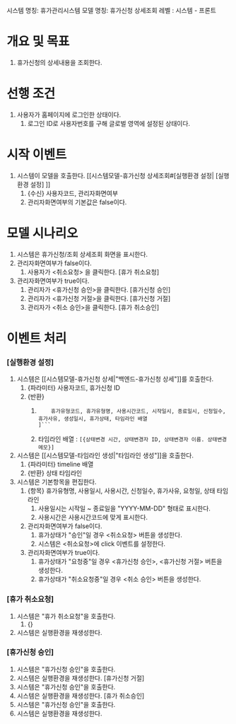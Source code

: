 시스템 명칭: 휴가관리시스템
모델 명칭: 휴가신청 상세조회
레벨 : 시스템 - 프론트

# 개요 및 목표
1. 휴가신청의 상세내용을 조회한다.

# 선행 조건
1. 사용자가 홈페이지에 로그인한 상태이다.
	1. 로그인 ID로 사용자번호를 구해 글로벌 영역에 설정된 상태이다.

# 시작 이벤트
1. 시스템이 모델을 호출한다. [[시스템모델-휴가신청 상세조회#[실행환경 설정|  [실행환경 설정] ]]
	1. {수신} 사용자코드, 관리자화면여부
	2. 관리자화면여부의 기본값은 false이다.

# 모델 시나리오
1. 시스템은 휴가신청/조회 상세조회 화면을 표시한다.
2. 관리자화면여부가 false이다.
	1. 사용자가 <취소요청> 을 클릭한다. [휴가 취소요청]
3. 관리자화면여부가 true이다.
	1. 관리자가 <휴가신청 승인>을 클릭한다. [휴가신청 승인]
	2. 관리자가 <휴가신청 거절>을 클릭한다. [휴가신청 거절]
	3. 관리자가 <취소 승인>을 클릭한다. [휴가 취소승인]

# 이벤트 처리
### [실행환경 설정]
1. 시스템은 [[시스템모델-휴가신청 상세|"백엔드-휴가신청 상세"]]를 호출한다.
	1. {파라미터} 사용자코드, 휴가신청 ID
	2. {반환}
		1. ```[
			   휴가유형코드, 휴가유형명, 사용시간코드, 시작일시, 종료일시, 신청일수, 휴가사유, 생성일시, 휴가상태, 타임라인 배열
		   ]```
		2.  타임라인 배열 : ```[{상태변경 시간, 상태변경자 ID, 상태변경자 이름. 상태변경 메모}]```
1. 시스템은 [[시스템모델-타임라인 생성|"타임라인 생성"]]을 호출한다.
	1. {파라미터} timeline 배열
	2. {반환} 상태 타임라인
2. 시스템은 기본항목을 편집한다.
	1. {항목} 휴가유형명, 사용일시, 사용시간, 신청일수, 휴가사유, 요청일, 상태 타임라인
		1. 사용일시는 시작일 ~ 종료일을 "YYYY-MM-DD" 형태로 표시한다.
		2. 사용시간은 사용시간코드에 맞게 표시한다. 
	2. 관리자화면여부가 false이다.
		1. 휴가상태가 "승인"일 경우 <취소요청> 버튼을 생성한다.
		2. 시스템은 <취소요청>에 click 이벤트를 설정한다.
	3. 관리자화면여부가 true이다.
		1. 휴가상태가 "요청중"일 경우 <휴가신청 승인>, <휴가신청 거절> 버튼을 생성한다.
		2. 휴가상태가 "취소요청중"일 경우 <취소 승인> 버튼을 생성한다.

### [휴가 취소요청]
1. 시스템은 "휴가 취소요청"을 호출한다.
	1. {}
2. 시스템은 실행환경을 재생성한다.

### [휴가신청 승인]
1. 시스템은 "휴가신청 승인"을 호출한다.
2. 시스템은 실행환경을 재생성한다.
[휴가신청 거절]
1. 시스템은 "휴가신청 승인"을 호출한다.
2. 시스템은 실행환경을 재생성한다.
[휴가 취소승인]
1. 시스템은 "휴가신청 승인"을 호출한다.
2. 시스템은 실행환경을 재생성한다.